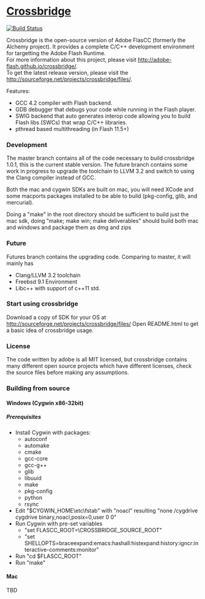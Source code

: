 # [Crossbridge](http://www.crossbridge.io) 

[![Build Status](https://travis-ci.org/vpmedia/crossbridge.png?branch=master)](https://travis-ci.org/vpmedia/crossbridge)

Crossbridge is the open-source version of Adobe FlasCC (formerly the Alchemy project). It provides a complete C/C++ development environment for targetting the Adobe Flash Runtime.  
For more information about this project, please visit http://adobe-flash.github.io/crossbridge/.  
To get the latest release version, please visit the http://sourceforge.net/projects/crossbridge/files/.

Features:

* GCC 4.2 compiler with Flash backend.
* GDB debugger that debugs your code while running in the Flash player.
* SWIG backend that auto generates interop code allowing you to build Flash libs (SWCs) that wrap C/C++ libraries.
* pthread based multithreading (in Flash 11.5+)

### Development
The master branch contains all of the code necessary to build crossbridge 1.0.1, this is the current stable version. The future branch contains some work in progress to upgrade the toolchain to LLVM 3.2 and switch to using the Clang compiler instead of GCC.

Both the mac and cygwin SDKs are built on mac, you will need XCode and some macports packages installed to be able to build (pkg-config, glib, and mercurial).

Doing a "make" in the root directory should be sufficient to build just the mac sdk, doing "make; make win; make deliverables" should build both mac and windows and package them as dmg and zips

### Future
Futures branch contains the upgrading code.
Comparing to master, it will mainly has
* Clang/LLVM 3.2 toolchain 
* Freebsd 9.1 Environment
* Libc++ with support of c++11 std.

### Start using crossbridge
Download a copy of SDK for your OS at http://sourceforge.net/projects/crossbridge/files/
Open README.html to get a basic idea of crossbridge usage.

### License
The code written by adobe is all MIT licensed, but crossbridge contains many different open source projects which have different licenses, check the source files before making any assumptions.

### Building from source

#### Windows (Cygwin x86-32bit)

##### Prerequisites

* Install Cygwin with packages:
    * autoconf
    * automake
    * cmake
    * gcc-core
    * gcc-g++
    * glib
    * libuuid
    * make
    * pkg-config
    * python
    * rsync
* Edit "$CYGWIN_HOME\etc\fstab" with "noacl" resulting "none /cygdrive cygdrive binary,noacl,posix=0,user 0 0"
* Run Cygwin with pre-set variables
    * "set FLASCC_ROOT=\CROSSBRIDGE_SOURCE_ROOT"
    * "set SHELLOPTS=braceexpand:emacs:hashall:histexpand:history:igncr:interactive-comments:monitor"
* Run "cd $FLASCC_ROOT"
* Run "make"
        
#### Mac

TBD

